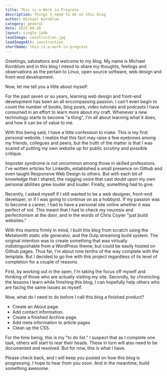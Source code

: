 ```yaml
---
title: This is a Work in Progress
description: Things I need to do on this blog
author: Michael Kornblum
category: general
date: 2015-09-28
layout: single.jade
leadImage: construction.jpg
leadImageAlt: construction
shortName: this-is-a-work-in-progress
---
```


Greetings, salutations and welcome to my blog. My name is Michael Kornblum and in this blog I intend to share my thoughts, feelings and observations as the pertain to Linux, open source software, web design and front-end development.

Now, let me tell you a little about myself:

For the past seven or so years, learning web design and front-end development has been an all encompassing passion. I can't even begin to count the number of books, blog posts, video tutorials and podcasts I have consumed in an effort to learn more about my craft. Whenever a new technology starts to become "a thing", I'm all about learning what it does, and how it can be of value to me.

With this being said, I have a little confession to make. This is my first personal website. I realize that this fact may raise a few eyebrows among my friends, collegues and peers, but the truth of the matter is that I was scared of putting my own website up for public scrutiny and possible critique.

Imposter syndrome is not uncommon among those in skilled professions. I've written articles for LinkedIn, established a small presence on Github and even taught Responsive Web Design to others. But with each bit of knowledge that I shared, the nagging voice that cast doubt upon my own personal abilities grew louder and louder. Finally, something had to give.

Recently, I asked myself if I still wanted to be a web designer, front-end developer, or if I was going to continue on as a hobbyist. If my passion was to become a career, I had to have a personal site online whether it was perfect of not. This meant that I had to check my neurosis and perfectionism at the door, and in the words of Chris Coyier "just build websites."

With this mantra firmly in mind, I built this blog from scratch using the Metalsmith static site generator, and the Gulp streaming build system. The original intention was to create something that was virtually indistinguishable from a WordPress theme, but could be easily hosted on Github pages. Thus far, I'm about nine tenths of the way complete with the template. But I decided to go live with this project regardless of its level of completion for a couple of reasons.

First, by working out in the open, I'm taking the focus off myself and thinking of those who are actually visiting my site. Secondly, by chronicling the lessons I learn while finishing this blog, I can hopefully help others who are facing the same issues as myself.

Now, what do I need to do before I call this blog a finished product?

- Create an About page.
- Add contact information.
- Create a finished Archive page.
- Add meta information to article pages
- Clean up the CSS.

For the time being, this is my "to do list." I suspect that as I complete one task, others will start to rear their heads. These in turn will also need to be documented and resolved. But for now, this is what I have.

Please check back, and I will keep you posted on how this blog is progressing. I hope to hear from you soon. And in the meantime, build something awesome.
